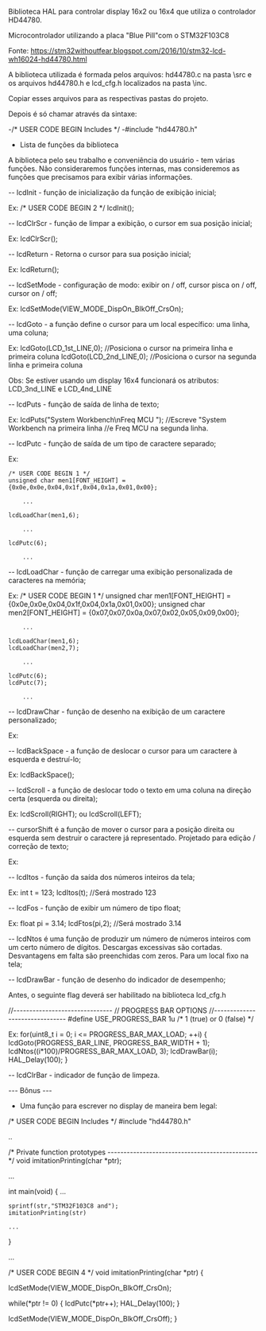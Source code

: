 Biblioteca HAL para controlar display 16x2 ou 16x4 que utiliza o controlador HD44780.

Microcontrolador utilizando a placa "Blue Pill"com o STM32F103C8

Fonte: https://stm32withoutfear.blogspot.com/2016/10/stm32-lcd-wh16024-hd44780.html

A biblioteca utilizada é formada pelos arquivos: hd44780.c na pasta \src e os arquivos hd44780.h e lcd_cfg.h localizados na pasta \inc.

Copiar esses arquivos para as respectivas pastas do projeto.

Depois é só chamar através da sintaxe:

-/* USER CODE BEGIN Includes */
-#include "hd44780.h"

- Lista de funções da biblioteca

A biblioteca pelo seu trabalho e conveniência do usuário - tem várias funções. Não consideraremos funções internas, mas consideremos as funções que precisamos para exibir várias informações.

-- lcdInit - função de inicialização da função de exibição inicial;

Ex:
/* USER CODE BEGIN 2 */
lcdInit();

  
-- lcdClrScr - função de limpar a exibição, o cursor em sua posição inicial;

Ex:
	lcdClrScr();

	  
-- lcdReturn - Retorna o cursor para sua posição inicial;

Ex:
    lcdReturn();
	  
	  
-- lcdSetMode - configuração de modo: exibir on / off, cursor pisca on / off, cursor on / off;

Ex:
    lcdSetMode(VIEW_MODE_DispOn_BlkOff_CrsOn);

	
-- lcdGoto - a função define o cursor para um local específico: uma linha, uma coluna;

Ex:
	lcdGoto(LCD_1st_LINE,0); //Posiciona o cursor na primeira linha e primeira coluna
	lcdGoto(LCD_2nd_LINE,0); //Posiciona o cursor na segunda linha e primeira coluna
	  
Obs: Se estiver usando um display 16x4 funcionará os atributos: LCD_3nd_LINE e LCD_4nd_LINE 	  


-- lcdPuts - função de saída de linha de texto;

Ex:
	lcdPuts("System Workbench\nFreq MCU "); //Escreve "System Workbench na primeira linha
						//e Freq MCU na segunda linha.
											  

-- lcdPutc - função de saída de um tipo de caractere separado;

Ex:

	/* USER CODE BEGIN 1 */
	unsigned char men1[FONT_HEIGHT] = {0x0e,0x0e,0x04,0x1f,0x04,0x1a,0x01,0x00};
		
		...
		
	lcdLoadChar(men1,6);
		
		...
		
	lcdPutc(6);	
		  
		...

-- lcdLoadChar - função de carregar uma exibição personalizada de caracteres na memória;

Ex:
	/* USER CODE BEGIN 1 */
	unsigned char men1[FONT_HEIGHT] = {0x0e,0x0e,0x04,0x1f,0x04,0x1a,0x01,0x00};
	unsigned char men2[FONT_HEIGHT] = {0x07,0x07,0x0a,0x07,0x02,0x05,0x09,0x00};
		
		...
		
	lcdLoadChar(men1,6);
	lcdLoadChar(men2,7);
		
		...
		
	lcdPutc(6);
	lcdPutc(7);		
		  
		...


-- lcdDrawChar - função de desenho na exibição de um caractere personalizado;

Ex:


-- lcdBackSpace - a função de deslocar o cursor para um caractere à esquerda e destruí-lo;

Ex:
    lcdBackSpace();
	
	
-- lcdScroll - a função de deslocar todo o texto em uma coluna na direção certa (esquerda ou direita);

Ex:
    lcdScroll(RIGHT);
	      ou
	lcdScroll(LEFT);
		  

-- cursorShift é a função de mover o cursor para a posição direita ou esquerda sem destruir o caractere já representado. Projetado para edição / correção de texto;

Ex:


-- lcdItos - função da saída dos números inteiros da tela;

Ex:
	int t = 123;
	lcdItos(t);		//Será mostrado 123

	  
-- lcdFos - função de exibir um número de tipo float;

Ex:
	float pi = 3.14;
	lcdFtos(pi,2);		//Será mostrado 3.14

	
-- lcdNtos é uma função de produzir um número de números inteiros com um certo número de dígitos. Descargas excessivas são cortadas. Desvantagens em falta são preenchidas com zeros. Para um local fixo na tela;

-- lcdDrawBar - função de desenho do indicador de desempenho;

Antes, o seguinte flag deverá ser habilitado na biblioteca lcd_cfg.h

//-------------------------------
// PROGRESS BAR OPTIONS
//-------------------------------
#define USE_PROGRESS_BAR			1u				/* 1 (true) or 0 (false) */


Ex:
    for(uint8_t i = 0; i <= PROGRESS_BAR_MAX_LOAD; ++i)
    {
		lcdGoto(PROGRESS_BAR_LINE, PROGRESS_BAR_WIDTH + 1);
	    lcdNtos((i*100)/PROGRESS_BAR_MAX_LOAD, 3);
	    lcdDrawBar(i);
	    HAL_Delay(100);
    }

	
-- lcdClrBar - indicador de função de limpeza.



--- Bônus ---

- Uma função para escrever no display de maneira bem legal:

/* USER CODE BEGIN Includes */
#include "hd44780.h"

..

/* Private function prototypes -----------------------------------------------*/
void imitationPrinting(char *ptr);

...

int main(void)
{
	...
	
	sprintf(str,"STM32F103C8 and");
	imitationPrinting(str)	
	
	...
}

...

/* USER CODE BEGIN 4 */
void imitationPrinting(char *ptr)
{

 lcdSetMode(VIEW_MODE_DispOn_BlkOff_CrsOn);

 while(*ptr != 0)
 {
  lcdPutc(*ptr++);
  HAL_Delay(100);
 }

 lcdSetMode(VIEW_MODE_DispOn_BlkOff_CrsOff);
}
